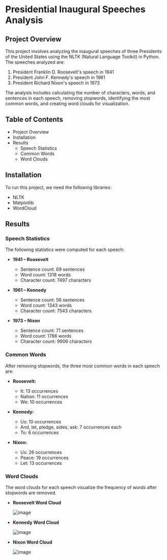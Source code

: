 # Presidential Inaugural Speeches Analysis

## Project Overview

This project involves analyzing the inaugural speeches of three Presidents of the United States using the NLTK (Natural Language Toolkit) in Python. The speeches analyzed are:

1. President Franklin D. Roosevelt's speech in 1941
2. President John F. Kennedy's speech in 1961
3. President Richard Nixon's speech in 1973

The analysis includes calculating the number of characters, words, and sentences in each speech, removing stopwords, identifying the most common words, and creating word clouds for visualization.

## Table of Contents
- Project Overview
- Installation
- Results
  - Speech Statistics
  - Common Words
  - Word Clouds

## Installation

To run this project, we need the following libraries:

- NLTK
- Matplotlib
- WordCloud

## Results

### Speech Statistics

The following statistics were computed for each speech:

- **1941 – Roosevelt**
  - Sentence count: 69 sentences
  - Word count: 1318 words
  - Character count: 7497 characters

- **1961 – Kennedy**
  - Sentence count: 56 sentences
  - Word count: 1343 words
  - Character count: 7543 characters

- **1973 – Nixon**
  - Sentence count: 71 sentences
  - Word count: 1786 words
  - Character count: 9906 characters

### Common Words

After removing stopwords, the three most common words in each speech are:

- **Roosevelt:**
  - It: 13 occurrences
  - Nation: 11 occurrences
  - We: 10 occurrences

- **Kennedy:**
  - Us: 10 occurrences
  - And, let, pledge, sides, ask: 7 occurrences each
  - To: 6 occurrences

- **Nixon:**
  - Us: 26 occurrences
  - Peace: 19 occurrences
  - Let: 13 occurrences

### Word Clouds

The word clouds for each speech visualize the frequency of words after stopwords are removed.

- **Roosevelt Word Cloud**

  ![image](https://github.com/user-attachments/assets/63de40dc-ec33-4b4f-8bdf-cf8ecac7de05)

- **Kennedy Word Cloud**

  ![image](https://github.com/user-attachments/assets/cc536d32-eb7f-45b5-a94d-53f5baaa1514)

- **Nixon Word Cloud**

  ![image](https://github.com/user-attachments/assets/d9c57776-6470-4d05-a679-0778dbe94ff3)
